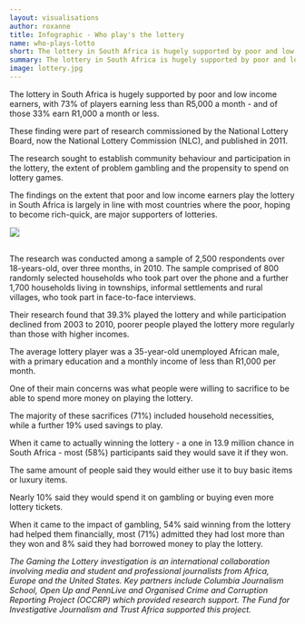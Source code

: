 ```yaml
---
layout: visualisations
author: roxanne
title: Infographic - Who play's the lottery
name: who-plays-lotto
short: The lottery in South Africa is hugely supported by poor and low income earners, with 73% of players earning less than R5,000 a month - and of those 33% earn R1,000 a month or less.
summary: The lottery in South Africa is hugely supported by poor and low income earners, with 73% of players earning less than R5,000 a month - and of those 33% earn R1,000 a month or less.
image: lottery.jpg
---
```


The lottery in South Africa is hugely supported by poor and low income earners, with 73% of players earning less than R5,000 a month - and of those 33% earn R1,000 a month or less.
 
 These finding were part of research commissioned by the National Lottery Board, now the National Lottery Commission (NLC), and published in 2011.
 
 The research sought to establish community behaviour and participation in the lottery, the extent of problem gambling and the propensity to spend on lottery games.
 
 The findings on the extent that poor and low income earners play the lottery in South Africa is largely in line with most countries where the poor, hoping to become rich-quick, are major supporters of lotteries.
 
 <img style="margin-bottom: 15px; border: 1px solid #ddd;" src="{{ site.baseurl }}/img/articles/lotto/whoplayslotto.jpg"/>
 
 The research was conducted among a sample of 2,500 respondents over 18-years-old, over three months, in 2010. The sample comprised of 800 randomly selected households who took part over the phone and a further 1,700 households living in townships, informal settlements and rural villages, who took part in face-to-face interviews.
 
 Their research found that 39.3% played the lottery and while participation declined from 2003 to 2010, poorer people played the lottery more regularly than those with higher incomes.
 
 The average lottery player was a 35-year-old unemployed African male, with a primary education and a monthly income of less than R1,000 per month.
 
 One of their main concerns was what people were willing to sacrifice to be able to spend more money on playing the lottery.
 
 The majority of these sacrifices (71%) included household necessities, while a further 19% used savings to play.
 
 When it came to actually winning the lottery - a one in 13.9 million chance in South Africa - most (58%) participants said they would save it if they won.
 
 The same amount of people said they would either use it to buy basic items or luxury items.
 
 Nearly 10% said they would spend it on gambling or buying even more lottery tickets.
 
 When it came to the impact of gambling, 54% said winning from the lottery had helped them financially, most (71%) admitted they had lost more than they won and 8% said they had borrowed money to play the lottery.
 
 *The Gaming the Lottery investigation is an international collaboration involving media and student and professional journalists from Africa, Europe and the United States.  Key partners include Columbia Journalism School, Open Up and PennLive and Organised Crime and Corruption Reporting Project (OCCRP) which provided research support. The Fund for Investigative Journalism and Trust Africa supported this project.*